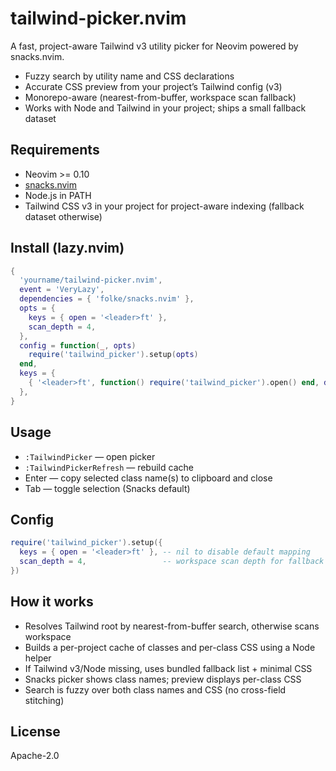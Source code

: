 # tailwind-picker.nvim

A fast, project-aware Tailwind v3 utility picker for Neovim powered by snacks.nvim.

- Fuzzy search by utility name and CSS declarations
- Accurate CSS preview from your project’s Tailwind config (v3)
- Monorepo-aware (nearest-from-buffer, workspace scan fallback)
- Works with Node and Tailwind in your project; ships a small fallback dataset

## Requirements

- Neovim >= 0.10
- [snacks.nvim](https://github.com/folke/snacks.nvim)
- Node.js in PATH
- Tailwind CSS v3 in your project for project-aware indexing (fallback dataset otherwise)

## Install (lazy.nvim)

```lua
{
  'yourname/tailwind-picker.nvim',
  event = 'VeryLazy',
  dependencies = { 'folke/snacks.nvim' },
  opts = {
    keys = { open = '<leader>ft' },
    scan_depth = 4,
  },
  config = function(_, opts)
    require('tailwind_picker').setup(opts)
  end,
  keys = {
    { '<leader>ft', function() require('tailwind_picker').open() end, desc = 'Tailwind Utility Picker' },
  },
}
```

## Usage

- `:TailwindPicker` — open picker
- `:TailwindPickerRefresh` — rebuild cache
- Enter — copy selected class name(s) to clipboard and close
- Tab — toggle selection (Snacks default)

## Config

```lua
require('tailwind_picker').setup({
  keys = { open = '<leader>ft' }, -- nil to disable default mapping
  scan_depth = 4,                 -- workspace scan depth for fallback discovery
})
```

## How it works

- Resolves Tailwind root by nearest-from-buffer search, otherwise scans workspace
- Builds a per-project cache of classes and per-class CSS using a Node helper
- If Tailwind v3/Node missing, uses bundled fallback list + minimal CSS
- Snacks picker shows class names; preview displays per-class CSS
- Search is fuzzy over both class names and CSS (no cross-field stitching)

## License

Apache-2.0
